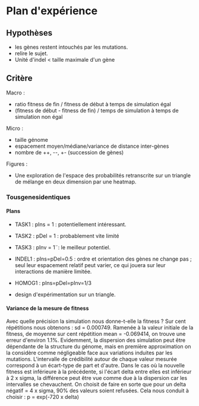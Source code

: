 # Plan d'expérience

## Hypothèses

- les gènes restent intouchés par les mutations.
- relire le sujet.
- Unité d'indel < taille maximale d'un gène

## Critère 
Macro :
- ratio fitness de fin / fitness de début à temps de simulation égal
- (fitness de début - fitness de fin) / temps de simulation à temps de simulation non égal

Micro :
- taille génome
- espacement moyen/médiane/variance de distance inter-gènes
- nombre de ++, --, +- (succession de gènes)

Figures :

- Une exploration de l'espace des probabilités retranscrite sur un triangle de mélange en deux dimension par une heatmap. 

### Tousgenesidentiques

#### Plans
- TASK1 : pIns = 1 : potentiellement intéressant.
- TASK2 : pDel = 1 : probablement vite limité
- TASK3 : pInv = 1¨: le meilleur potentiel.

- INDEL1 : pIns=pDel=0.5 : ordre et orientation des gènes ne change pas ; seul leur espacement relatif peut varier, ce qui jouera sur leur interactions de manière limitée.

- HOMOG1 : pIns=pDel=pInv=1/3

- design d'expérimentation sur un triangle.

#### Variance de la mesure de fitness

Avec quelle précision la simulation nous donne-t-elle la fitness ?
Sur cent répétitions nous obtenons : sd = 0.000749.
Ramenée à la valeur initiale de la fitness, de moyenne sur cent répétition  mean = -0.069414, on trouve une erreur d'environ 1.1%. Evidemment, la dispersion des simulation peut être dépendante de la structure du génome, mais en première approximation on la considère comme négligeable face aux variations induites par les mutations.
L'intervalle de crédibilité autour de chaque valeur mesurée correspond à un écart-type de part et d'autre. Dans le cas où la nouvelle fitness est inférieure à la précédente, si l'écart delta entre elles est inférieur à 2 x sigma, la différence peut être vue comme due à la dispersion car les intervalles se chevauchent. On choisit de faire en sorte que pour un delta négatif = 4 x sigma, 90% des valeurs soient refusées. Cela nous conduit à choisir : p = exp(-720 x delta)
